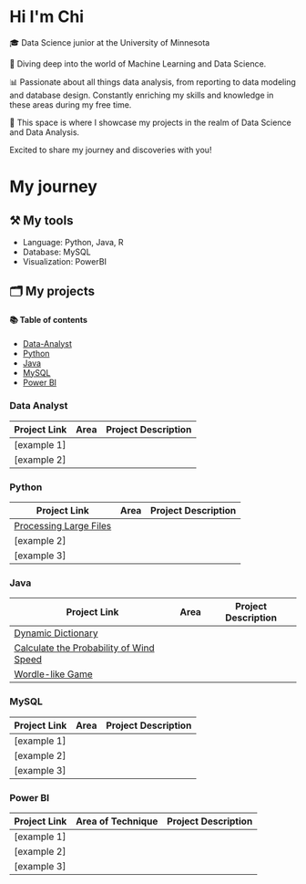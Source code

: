 # Hi I'm Chi
🎓 Data Science junior at the University of Minnesota

🤖 Diving deep into the world of Machine Learning and Data Science.

📊 Passionate about all things data analysis, from reporting to data modeling and database design. Constantly enriching my skills and knowledge in these areas during my free time.

🚀 This space is where I showcase my projects in the realm of Data Science and Data Analysis. 

Excited to share my journey and discoveries with you!

# My journey
## ⚒️ My tools
* Language: Python, Java, R
* Database: MySQL
* Visualization: PowerBI
## 🗂 My projects
#### 📚 Table of contents
* [Data-Analyst](#data-analyst)
* [Python](#python)
* [Java](#java)
* [MySQL](#mysql)
* [Power BI](#power-bi)

### Data Analyst
Project Link | Area | Project Description
-------------|------|--------------------
[example 1]  |      |                
[example 2]  |      |             

### Python
Project Link | Area | Project Description
-------------|------|--------------------
[Processing Large Files](https://github.com/chile2706/processing-large-files)  |      |                
[example 2]  |      |  
[example 3]  |      |  

### Java
Project Link | Area | Project Description
-------------|------|--------------------
[Dynamic Dictionary](https://github.com/chile2706/dynamic-dictionary)  |      |                
[Calculate the Probability of Wind Speed](https://github.com/chile2706/calculate-the-probability-of-wind-speeds)  |      |  
[Wordle-like Game](https://github.com/chile2706/word-processing-game)  |      |  

### MySQL
Project Link | Area | Project Description
-------------|------|--------------------
[example 1]  |      |                
[example 2]  |      |  
[example 3]  |      |  

### Power BI
Project Link | Area of Technique | Project Description
-------------|------|--------------------
[example 1]  |      |                
[example 2]  |      |  
[example 3]  |      |  


